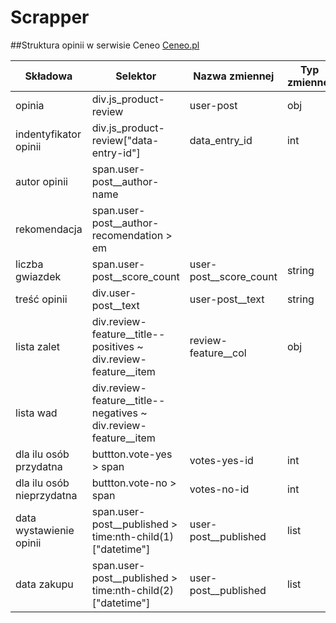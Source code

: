 # Scrapper

##Struktura opinii w serwisie Ceneo [Ceneo.pl](https://www.ceneo.pl/)

|Składowa|Selektor|Nazwa zmiennej|Typ zmiennej|
|--------|--------|--------------|------------|
|opinia|div.js_product-review|user-post|obj|
|indentyfikator opinii|div.js_product-review["data-entry-id"\]|data_entry_id|int|
|autor opinii|span.user-post__author-name||||
|rekomendacja|span.user-post__author-recomendation > em|||
|liczba gwiazdek|span.user-post__score_count|user-post__score_count|string|
|treść opinii|div.user-post__text|user-post__text|string|
|lista zalet|div.review-feature__title--positives ~ div.review-feature__item|review-feature__col|obj|
|lista wad|div.review-feature__title--negatives ~ div.review-feature__item|||
|dla ilu osób przydatna|buttton.vote-yes > span|votes-yes-id|int|
|dla ilu osób nieprzydatna|buttton.vote-no > span|votes-no-id|int|
|data wystawienie opinii|span.user-post__published > time:nth-child(1)["datetime"]|user-post__published|list|
|data zakupu|span.user-post__published > time:nth-child(2)["datetime"]|user-post__published|list| 
